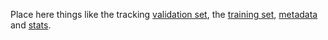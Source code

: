 Place here things like the tracking [validation set](http://bit.ly/cfnet_validation), the [training set](https://github.com/bertinetto/siamese-fc/tree/master/ILSVRC15-curation), [metadata](https://drive.google.com/file/d/0B7Awq_aAemXQMFpSUU90OW5oaXc/view?usp=sharing) and [stats](https://drive.google.com/file/d/0B7Awq_aAemXQcndzY3M5dkprVTA/view?usp=sharing).

